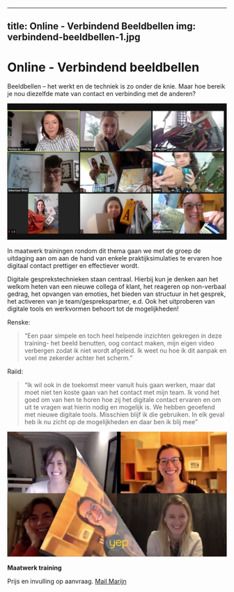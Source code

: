 
---
title: Online - Verbindend Beeldbellen
img: verbindend-beeldbellen-1.jpg
---

# Online - Verbindend beeldbellen

Beeldbellen – het werkt en de techniek is zo onder de knie. Maar hoe bereik je nou diezelfde mate van contact en verbinding met de anderen?

![afbeelding verbindend beeldbellen](./verbindend-beeldbellen-1.jpg)

In maatwerk trainingen rondom dit thema gaan we met de groep de uitdaging aan om aan de hand van enkele praktijksimulaties te ervaren hoe digitaal contact prettiger en effectiever wordt. 


Digitale gesprekstechnieken staan centraal. Hierbij kun je denken aan het welkom heten van een nieuwe collega of klant, het reageren op non-verbaal gedrag, het opvangen van emoties, het bieden van structuur in het gesprek, het activeren van je team/gesprekspartner, e.d. Ook het uitproberen van digitale tools en werkvormen behoort tot de mogelijkheden!

Renske: 
>“Een paar simpele en toch heel helpende inzichten gekregen in deze training- het beeld benutten, oog contact maken, mijn eigen video verbergen zodat ik niet wordt afgeleid. Ik weet nu hoe ik dit aanpak en voel me zekerder achter het scherm.”

Raiid: 
>“Ik wil ook in de toekomst meer vanuit huis gaan werken, maar dat moet niet ten koste gaan van het contact met mijn team. Ik vond het goed om van hen te horen hoe zij het digitale contact ervaren en om uit te vragen wat hierin nodig en mogelijk is. We hebben geoefend met nieuwe digitale tools. Misschien blijf ik die gebruiken. In elk geval heb ik nu zicht op de mogelijkheden en daar ben ik blij mee”

![afbeelding verbindend beeldbellen](./verbindend-beeldbellen-2.png)

**Maatwerk training**

Prijs en invulling op aanvraag. [Mail Marijn](Info@yeptrainingen.nl)